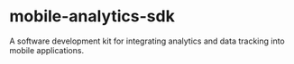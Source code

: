 # mobile-analytics-sdk
A software development kit for integrating analytics and data tracking into mobile applications.
